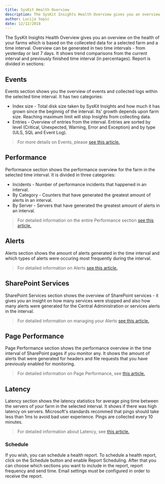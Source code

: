 ```yaml
--- 
title: SysKit Health Overview
description: The SysKit Insights Health Overview gives you an overview on the health of your farms
author: Lucija Sopic
date: 12/12/2018
---
```


The SysKit Insights Health Overview gives you an overview on the health of your farms which is based on the colleceted data for a selected farm and a time interval. Overview can be generated in two time intervals - from yesterday or last 7 days. It shows trend comparisons from the current interval and previously finished time interval (in percentages). Report is divided in sections:


## Events
Events section shows you the overview of events and collected logs within the selected time interval. It has two categories:
- Index size - Total disk size taken by SysKit Insights and how much it has grown since the beginnig of the interval. Its' growth depends upon farm size. Reaching maximum limit will stop Insights from collecting data.
- Entries - Overview of entries from the interval. Entries are sorted by level (Critical, Unexpected, Warning, Error and Exception) and by type (ULS, SQL and Event Log).


>For more details on Events, please [see this article.](#internal/get-to-know-insights/event-viewer)


## Performance
Performance section shows the performance overview for the farm in the selected time interval. It is divided in three categories:
- Incidents - Number of performance incidents that happened in an interval.
- By Category - Counters that have generated the greatest amount of alerts in an interval.
- By Server - Servers that have generated the greatest amount of alerts in an interval.


>For detailed information on the entire Performance section [see this article.](#internal/get-to-know-insights/performance-screen)


## Alerts
Alerts section shows the amount of alerts generated in the time interval and which types of alerts were occuring most frequently during the interval.


>For detailed information on Alerts [see this article.](#internal/get-to-know-insights/insights-alerts)


## SharePoint Services
SharePoint Services section shows the overview of SharePoint services - it gives you an insight on how many services were stopped and also how many alerts were generated for the Central Administration or services alerts in the interval.


>For detailed information on managing your Alerts [see this article.](#internal/how-to/manage-alerts)


## Page Performance
Page Performance section shows the performance overview in the time interval of SharePoint pages if you monitor any. It shows the amount of alerts that were generated for headers and file requests that you have previously enabled for monitoring.


>For detailed information on Page Performance, see [this article.](#internal/get-to-know-insights/page-performance-screen)


## Latency 
Latency section shows the latency statistics for average ping time between the servers of your farm in the selected interval. It shows if there was high latency on servers. Microsoft's standards recommed that pings should take less than 1ms to avoid bad user experience. Pings are collected every 10 minutes.


>For detailed information about Latency, see [this article.](#internal/get-to-know-insights/latency-screen)



### Schedule
If you wish, you can schedule a health report. To schedule a health report, click on the Schedule button and enable Report Scheduling. After that you can choose which sections you want to include in the report, report frequency and send time. Email settings must be configured in order to receive the report.

